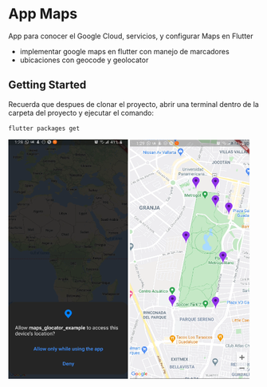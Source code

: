 # App Maps

App para conocer el Google Cloud, servicios, y configurar Maps en Flutter
- implementar google maps en flutter con manejo de marcadores
- ubicaciones con geocode y geolocator

## Getting Started

Recuerda que despues de clonar el proyecto, abrir una terminal dentro de la carpeta del proyecto y ejecutar el comando:

```sh
flutter packages get
``` 
<img src="screenshot/Capture0.PNG" width="240" height="480" />
<img src="screenshot/Capture1.PNG" width="240" height="480" />
